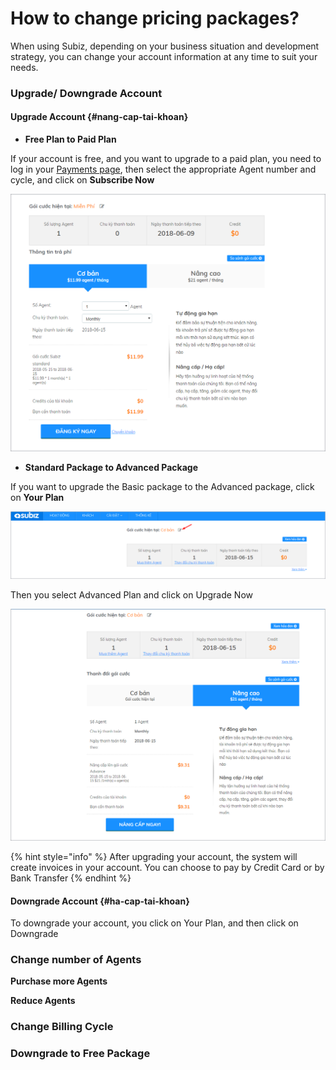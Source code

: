 # How to change pricing packages?

When using Subiz, depending on your business situation and development strategy, you can change your account information at any time to suit your needs.

### Upgrade/ Downgrade Account 

#### Upgrade Account {#nang-cap-tai-khoan}

* **Free Plan to Paid Plan**

If your account is free, and you want to upgrade to a paid plan, you need to log in your [Payments page](https://app.subiz.com/payment-home), then select the appropriate Agent number and cycle, and click on **Subscribe Now**   


![N&#xE2;ng c&#x1EA5;p g&#xF3;i t&#xE0;i kho&#x1EA3;n](../../.gitbook/assets/image%20%282%29.png)

* **Standard Package to Advanced Package**

If you want to upgrade the Basic package to the Advanced package, click on **Your Plan** 

![](../../.gitbook/assets/image%20%281%29.png)

Then you select Advanced Plan and click on Upgrade Now

![](../../.gitbook/assets/image%20%283%29.png)

{% hint style="info" %}
 After upgrading your account, the system will create invoices in your account. You can choose to pay by Credit Card or by Bank Transfer
{% endhint %}

#### Downgrade Account {#ha-cap-tai-khoan}

To downgrade your account, you click on Your Plan, and then click on Downgrade 

### Change number of Agents

**Purchase more Agents**

**Reduce Agents**

### Change Billing Cycle

### Downgrade to Free Package


